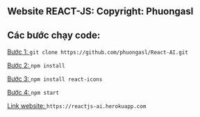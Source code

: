 ## Website REACT-JS: Copyright: Phuongasl
## Các bước chạy code: 
[Bước 1: ](https://github.com/phuongasl/React-AI.git) `git clone https://github.com/phuongasl/React-AI.git`

[Bước 2: ](https://github.com/phuongasl/React-AI.git) `npm install`

[Bước 3: ](https://github.com/phuongasl/React-AI.git) `npm install react-icons`

[Bước 4: ](https://github.com/phuongasl/React-AI.git) `npm start`

[Link website: ](https://reactjs-ai.herokuapp.com) `https://reactjs-ai.herokuapp.com`
